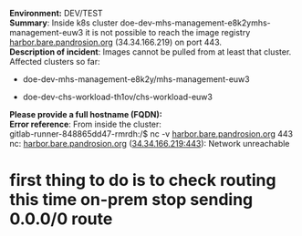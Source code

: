 


**Environment:** DEV/TEST   
**Summary**: Inside k8s cluster doe-dev-mhs-management-e8k2ymhs-management-euw3 it is not possible to reach the image registry [harbor.bare.pandrosion.org](http://harbor.bare.pandrosion.org) (34.34.166.219) on port 443.  
**Description of incident**: Images cannot be pulled from at least that cluster.  
Affected clusters so far:  

- doe-dev-mhs-management-e8k2y/mhs-management-euw3  
    
- doe-dev-chs-workload-th1ov/chs-workload-euw3  
    

**Please provide a full hostname (FQDN):**  
**Error reference**: From inside the cluster:  
gitlab-runner-848865dd47-rmrdh:/$ nc -v [harbor.bare.pandrosion.org](http://harbor.bare.pandrosion.org) 443  
nc: [harbor.bare.pandrosion.org](http://harbor.bare.pandrosion.org) ([34.34.166.219:443](http://34.34.166.219:443)): Network unreachable


# first thing to do is to check routing this time on-prem stop sending 0.0.0/0 route